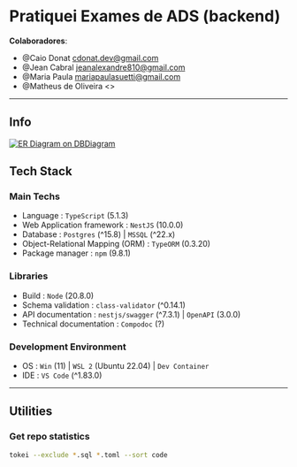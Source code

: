 # Pratiquei Exames de ADS (backend)

**Colaboradores**: 
  - @Caio Donat <cdonat.dev@gmail.com>
  - @Jean Cabral <jeanalexandre810@gmail.com>
  - @Maria Paula <mariapaulasuetti@gmail.com>
  - @Matheus de Oliveira <>

---

## Info

[![ER Diagram on DBDiagram](public/pratiquei-exame-der-v0.2.0.png)](https://dbdiagram.io/embed/65e6865ecd45b569fb853dba)

## Tech Stack

### Main Techs

-   Language : `TypeScript` (5.1.3)
-   Web Application framework : `NestJS` (10.0.0)
-   Database : `Postgres` (^15.8) | `MSSQL` (^22.x)
-   Object-Relational Mapping (ORM) : `TypeORM` (0.3.20)
-   Package manager : `npm` (9.8.1)

### Libraries

-   Build : `Node` (20.8.0)
-   Schema validation : `class-validator` (^0.14.1)
-   API documentation : `nestjs/swagger` (^7.3.1) | `OpenAPI` (3.0.0)
-   Technical documentation : `Compodoc` (?)

### Development Environment

-   OS : `Win` (11) | `WSL 2` (Ubuntu 22.04) | `Dev Container`
-   IDE : `VS Code` (^1.83.0)

---

## Utilities

### Get repo statistics

```bash
tokei --exclude *.sql *.toml --sort code
```
